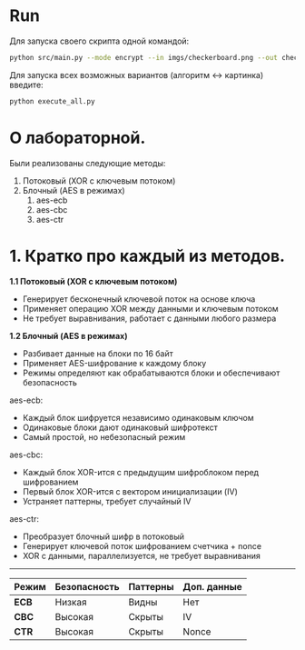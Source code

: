 # **Run**

Для запуска своего скрипта одной командой:
```bash
python src/main.py --mode encrypt --in imgs/checkerboard.png --out checkerboard2.png --algo stream --key qwerty
```

Для запуска всех возможных вариантов (алгоритм <-> картинка) введите: 
```bash
python execute_all.py
```

# **О лабораторной.**

Были реализованы следующие методы:
1) Потоковый (XOR с ключевым потоком)
2) Блочный (AES в режимах)
    1) aes-ecb
    2) aes-cbc
    3) aes-ctr

# 1. **Кратко про каждый из методов.** 

**1.1 Потоковый (XOR с ключевым потоком)**
- Генерирует бесконечный ключевой поток на основе ключа
- Применяет операцию XOR между данными и ключевым потоком
- Не требует выравнивания, работает с данными любого размера

**1.2 Блочный (AES в режимах)**
- Разбивает данные на блоки по 16 байт
- Применяет AES-шифрование к каждому блоку
- Режимы определяют как обрабатываются блоки и обеспечивают безопасность

aes-ecb:
- Каждый блок шифруется независимо одинаковым ключом
- Одинаковые блоки дают одинаковый шифротекст
- Самый простой, но небезопасный режим

aes-cbc:
- Каждый блок XOR-ится с предыдущим шифроблоком перед шифрованием
- Первый блок XOR-ится с вектором инициализации (IV)
- Устраняет паттерны, требует случайный IV

aes-ctr:
- Преобразует блочный шифр в потоковый
- Генерирует ключевой поток шифрованием счетчика + nonce
- XOR с данными, параллелизуется, не требует выравнивания

---

| Режим | Безопасность | Паттерны | Доп. данные |
|-------|--------------|----------|-------------|
| **ECB** | Низкая |  Видны | Нет |
| **CBC** | Высокая |  Скрыты | IV |
| **CTR** | Высокая | Скрыты | Nonce |